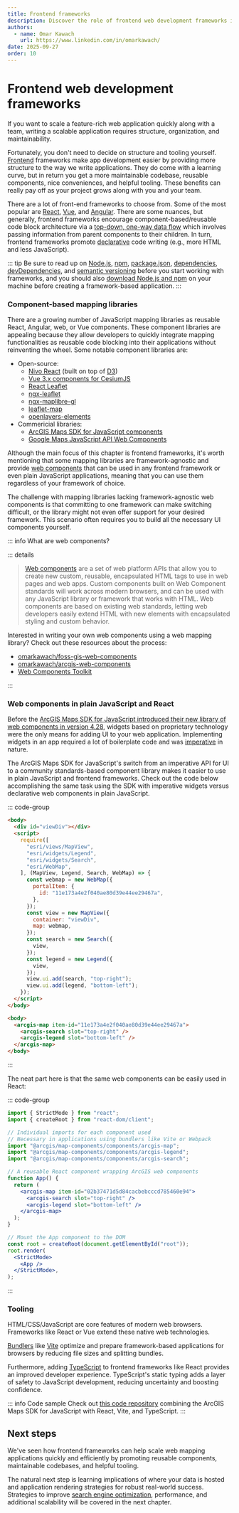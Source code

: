```yaml
---
title: Frontend frameworks
description: Discover the role of frontend web development frameworks in building scalable web mapping applications, including popular options, tooling, and examples using web components with mapping libraries.
authors:
  - name: Omar Kawach
    url: https://www.linkedin.com/in/omarkawach/
date: 2025-09-27
order: 10
---
```


# Frontend web development frameworks

If you want to scale a feature-rich web application quickly along with a team, writing a scalable application requires structure, organization, and maintainability.

Fortunately, you don't need to decide on structure and tooling yourself.
[Frontend](https://en.wikipedia.org/wiki/Frontend_and_backend) frameworks make app development easier by providing more structure to the way we write applications.
They do come with a learning curve, but in return you get a more maintainable codebase, reusable components, nice conveniences, and helpful tooling. 
These benefits can really pay off as your project grows along with you and your team.

There are a lot of front-end frameworks to choose from. Some of the most popular are [React](https://react.dev/), [Vue](https://vuejs.org/), and [Angular](https://angular.dev/). 
There are some nuances, but generally, frontend frameworks encourage component-based/reusable code block architecture via a [top-down, one-way data flow](https://jurassix.gitbooks.io/dataflow-through-react/content/data-loading/top-down.html) which involves passing information from parent components to their children. 
In turn, frontend frameworks promote [declarative](https://en.wikipedia.org/wiki/Declarative_programming) code writing (e.g., more HTML and less JavaScript).

::: tip
Be sure to read up on [Node.js](https://developer.mozilla.org/en-US/docs/Glossary/Node.js), [npm](https://developer.mozilla.org/en-US/docs/Learn_web_development/Extensions/Client-side_tools/Package_management), [package.json](https://docs.npmjs.com/cli/v10/configuring-npm/package-json), [dependencies](https://docs.npmjs.com/cli/v10/configuring-npm/package-json#dependencies), [devDependencies](https://docs.npmjs.com/cli/v10/configuring-npm/package-json#devdependencies), and [semantic versioning](https://docs.npmjs.com/about-semantic-versioning) before you start working with frameworks, and you should also [download Node.js and npm](https://nodejs.org/en/download) on your machine before creating a framework-based application.
:::

### Component-based mapping libraries

There are a growing number of JavaScript mapping libraries as reusable React, Angular, web, or Vue components.
These component libraries are appealing because they allow developers to quickly integrate mapping functionalities as reusable code blocking into their applications without reinventing the wheel.
Some notable component libraries are:

- Open-source:
  - [Nivo React](https://github.com/plouc/nivo) (built on top of [D3](https://d3js.org/))
  - [Vue 3.x components for CesiumJS](https://github.com/zouyaoji/vue-cesium)
  - [React Leaflet](https://react-leaflet.js.org/)
  - [ngx-leaflet](https://www.npmjs.com/package/@asymmetrik/ngx-leaflet)
  - [ngx-maplibre-gl](https://github.com/maplibre/ngx-maplibre-gl)
  - [leaflet-map](https://github.com/leaflet-extras/leaflet-map)
  - [openlayers-elements](https://github.com/openlayers-elements/openlayers-elements)
- Commericial libraries:
  - [ArcGIS Maps SDK for JavaScript components](https://developers.arcgis.com/javascript/latest/components/)
  - [Google Maps JavaScript API Web Components](https://mapsplatform.google.com/resources/blog/build-maps-faster-web-components/#:~:text=Maps%20JavaScript%20API%20Web%20Components.%20Developers%20can%20access)

Although the main focus of this chapter is frontend frameworks, it's worth mentioning that some mapping libraries are framework-agnostic and provide [web components](https://developer.mozilla.org/en-US/docs/Web/API/Web_components) that can be used in any frontend framework or even plain JavaScript applications, meaning that you can use them regardless of your framework of choice.

The challenge with mapping libraries lacking framework-agnostic web components is that committing to one framework can make switching difficult, or the library might not even offer support for your desired framework. This scenario often requires you to build all the necessary UI components yourself.

::: info What are web components?

::: details

> [Web components](https://www.webcomponents.org/introduction) are a set of web platform APIs that allow you to create new custom, reusable, encapsulated HTML tags to use in web pages and web apps. Custom components built on Web Component standards will work across modern browsers, and can be used with any JavaScript library or framework that works with HTML.
> Web components are based on existing web standards, letting web developers easily extend HTML with new elements with encapsulated styling and custom behavior.

Interested in writing your own web components using a web mapping library? Check out these resources about the process:

- [omarkawach/foss-gis-web-components](https://github.com/omarkawach/foss-gis-web-components)
- [omarkawach/arcgis-web-components](https://github.com/omarkawach/arcgis-web-components)
- [Web Components Toolkit](https://wc-toolkit.com/)

:::

### Web components in plain JavaScript and React

Before the [ArcGIS Maps SDK for JavaScript introduced their new library of web components in version 4.28](https://www.esri.com/arcgis-blog/products/js-api-arcgis/developers/build-gis-web-apps-with-javascript-maps-sdk-components), widgets based on proprietary technology were the only means for adding UI to your web application. Implementing widgets in an app required a lot of boilerplate code and was [imperative](https://en.wikipedia.org/wiki/Imperative_programming) in nature.

The ArcGIS Maps SDK for JavaScript's switch from an imperative API for UI to a community standards-based component library makes it easier to use in plain JavaScript and frontend frameworks. 
Check out the code below accomplishing the same task using the SDK with imperative widgets versus declarative web components in plain JavaScript.

<BasicArcgisMap />

::: code-group

```html [Imperative widgets] ts:line-numbers {1}
<body>
  <div id="viewDiv"></div>
  <script>
    require([
      "esri/views/MapView",
      "esri/widgets/Legend",
      "esri/widgets/Search",
      "esri/WebMap",
    ], (MapView, Legend, Search, WebMap) => {
      const webmap = new WebMap({
        portalItem: {
          id: "11e173a4e2f040ae80d39e44ee29467a",
        },
      });
      const view = new MapView({
        container: "viewDiv",
        map: webmap,
      });
      const search = new Search({
        view,
      });
      const legend = new Legend({
        view,
      });
      view.ui.add(search, "top-right");
      view.ui.add(legend, "bottom-left");
    });
  </script>
</body>
```

```html [Declarative web components] ts:line-numbers {1}
<body>
  <arcgis-map item-id="11e173a4e2f040ae80d39e44ee29467a">
    <arcgis-search slot="top-right" />
    <arcgis-legend slot="bottom-left" />
  </arcgis-map>
</body>
```

:::

The neat part here is that the same web components can be easily used in React:

::: code-group

```jsx [React JSX with web components] ts:line-numbers {1}
import { StrictMode } from "react";
import { createRoot } from "react-dom/client";

// Individual imports for each component used
// Necessary in applications using bundlers like Vite or Webpack
import "@arcgis/map-components/components/arcgis-map";
import "@arcgis/map-components/components/arcgis-legend";
import "@arcgis/map-components/components/arcgis-search";

// A reusable React component wrapping ArcGIS web components
function App() {
  return (
    <arcgis-map item-id="02b37471d5d84cacbebcccd785460e94">
      <arcgis-search slot="top-right" />
      <arcgis-legend slot="bottom-left" />
    </arcgis-map>
  );
}

// Mount the App component to the DOM
const root = createRoot(document.getElementById("root"));
root.render(
  <StrictMode>
    <App />
  </StrictMode>,
);
```

:::

### Tooling

HTML/CSS/JavaScript are core features of modern web browsers. 
Frameworks like React or Vue extend these native web technologies.

[Bundlers](https://webreference.com/javascript/advanced/module-bundlers/) like [Vite](https://vite.dev/) optimize and prepare framework-based applications for browsers by reducing file sizes and splitting bundles.

<!-- TODO: Mermaid extension to replace this image -->

<ContentFigure
  :imgSrc="'/assets/images/bundler.png'"
  :description="'What do bundlers do?'"
/>

Furthermore, adding [TypeScript](https://www.typescriptlang.org/) to frontend frameworks like React provides an improved developer experience. TypeScript's static typing adds a layer of safety to JavaScript development, reducing uncertainty and boosting confidence.

::: info Code sample
Check out [this code repository](https://github.com/omarkawach/maps-sdk-react-ts) combining the ArcGIS Maps SDK for JavaScript with React, Vite, and TypeScript.
:::

## Next steps

We've seen how frontend frameworks can help scale web mapping applications quickly and efficiently by promoting reusable components, maintainable codebases, and helpful tooling.

The natural next step is learning implications of where your data is hosted and application rendering strategies for robust real-world success.
Strategies to improve [search engine optimization](https://en.wikipedia.org/wiki/Search_engine_optimization), performance, and additional scalability will be covered in the next chapter.

